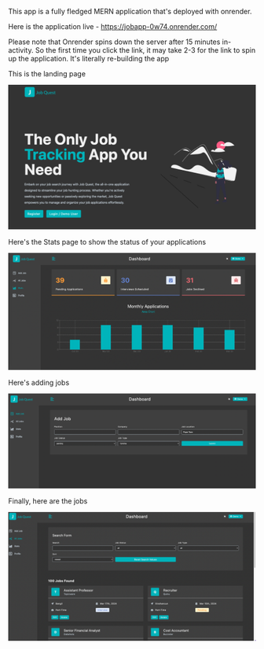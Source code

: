 This app is a fully fledged MERN application that's deployed with onrender.

Here is the application live - https://jobapp-0w74.onrender.com/

Please note that Onrender spins down the server after 15 minutes in-activity. So the first time you click the link, it may take 2-3 for the link to spin up the application. It's literally re-building the app

This is the landing page

![Landing Page ScreenShot](./frontend/src/assets/images/Landing_Page.png)

Here's the Stats page to show the status of your applications

![Charts Dashboard ScreenShot](./frontend/src/assets/images/ChartDashBoard.png)

Here's adding jobs

![Adding Jobs ScreenShot](./frontend/src/assets/images/AddJob.png)

Finally, here are the jobs

![All Jobs screenshot](./frontend/src/assets/images/AllJobs.png)
